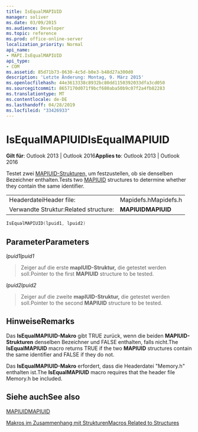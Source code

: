 ```yaml
---
title: IsEqualMAPIUID
manager: soliver
ms.date: 03/09/2015
ms.audience: Developer
ms.topic: reference
ms.prod: office-online-server
localization_priority: Normal
api_name:
- MAPI.IsEqualMAPIUID
api_type:
- COM
ms.assetid: 85d71b73-0630-4c5d-b0e3-b48d27a300d0
description: 'Letzte Änderung: Montag, 9. März 2015'
ms.openlocfilehash: 44e3613338c8932bc80dd1150392033dfa3cd050
ms.sourcegitcommit: 8657170d071f9bcf680aba50b9c07f2a4fb82283
ms.translationtype: MT
ms.contentlocale: de-DE
ms.lasthandoff: 04/28/2019
ms.locfileid: "33426933"
---
```

# <a name="isequalmapiuid"></a><span data-ttu-id="b45c6-103">IsEqualMAPIUID</span><span class="sxs-lookup"><span data-stu-id="b45c6-103">IsEqualMAPIUID</span></span>

  
  
<span data-ttu-id="b45c6-104">**Gilt für**: Outlook 2013 | Outlook 2016</span><span class="sxs-lookup"><span data-stu-id="b45c6-104">**Applies to**: Outlook 2013 | Outlook 2016</span></span> 
  
<span data-ttu-id="b45c6-105">Testet zwei [MAPIUID-Strukturen,](mapiuid.md) um festzustellen, ob sie denselben Bezeichner enthalten.</span><span class="sxs-lookup"><span data-stu-id="b45c6-105">Tests two [MAPIUID](mapiuid.md) structures to determine whether they contain the same identifier.</span></span> 
  
|||
|:-----|:-----|
|<span data-ttu-id="b45c6-106">Headerdatei</span><span class="sxs-lookup"><span data-stu-id="b45c6-106">Header file:</span></span>  <br/> |<span data-ttu-id="b45c6-107">Mapidefs.h</span><span class="sxs-lookup"><span data-stu-id="b45c6-107">Mapidefs.h</span></span>  <br/> |
|<span data-ttu-id="b45c6-108">Verwandte Struktur:</span><span class="sxs-lookup"><span data-stu-id="b45c6-108">Related structure:</span></span>  <br/> |<span data-ttu-id="b45c6-109">**MAPIUID**</span><span class="sxs-lookup"><span data-stu-id="b45c6-109">**MAPIUID**</span></span> <br/> |
   
```cpp
IsEqualMAPIUID(lpuid1, lpuid2)
```

## <a name="parameters"></a><span data-ttu-id="b45c6-110">Parameter</span><span class="sxs-lookup"><span data-stu-id="b45c6-110">Parameters</span></span>

 <span data-ttu-id="b45c6-111">_lpuid1_</span><span class="sxs-lookup"><span data-stu-id="b45c6-111">_lpuid1_</span></span>
  
> <span data-ttu-id="b45c6-112">Zeiger auf die erste **mapIUID-Struktur,** die getestet werden soll.</span><span class="sxs-lookup"><span data-stu-id="b45c6-112">Pointer to the first **MAPIUID** structure to be tested.</span></span> 
    
 <span data-ttu-id="b45c6-113">_lpuid2_</span><span class="sxs-lookup"><span data-stu-id="b45c6-113">_lpuid2_</span></span>
  
> <span data-ttu-id="b45c6-114">Zeiger auf die zweite **mapIUID-Struktur,** die getestet werden soll.</span><span class="sxs-lookup"><span data-stu-id="b45c6-114">Pointer to the second **MAPIUID** structure to be tested.</span></span> 
    
## <a name="remarks"></a><span data-ttu-id="b45c6-115">Hinweise</span><span class="sxs-lookup"><span data-stu-id="b45c6-115">Remarks</span></span>

<span data-ttu-id="b45c6-116">Das **IsEqualMAPIUID-Makro** gibt TRUE zurück, wenn die beiden **MAPIUID-Strukturen** denselben Bezeichner und FALSE enthalten, falls nicht.</span><span class="sxs-lookup"><span data-stu-id="b45c6-116">The **IsEqualMAPIUID** macro returns TRUE if the two **MAPIUID** structures contain the same identifier and FALSE if they do not.</span></span> 
  
<span data-ttu-id="b45c6-117">Das **IsEqualMAPIUID-Makro** erfordert, dass die Headerdatei "Memory.h" enthalten ist.</span><span class="sxs-lookup"><span data-stu-id="b45c6-117">The **IsEqualMAPIUID** macro requires that the header file Memory.h be included.</span></span> 
  
## <a name="see-also"></a><span data-ttu-id="b45c6-118">Siehe auch</span><span class="sxs-lookup"><span data-stu-id="b45c6-118">See also</span></span>



[<span data-ttu-id="b45c6-119">MAPIUID</span><span class="sxs-lookup"><span data-stu-id="b45c6-119">MAPIUID</span></span>](mapiuid.md)


[<span data-ttu-id="b45c6-120">Makros im Zusammenhang mit Strukturen</span><span class="sxs-lookup"><span data-stu-id="b45c6-120">Macros Related to Structures</span></span>](macros-related-to-structures.md)

